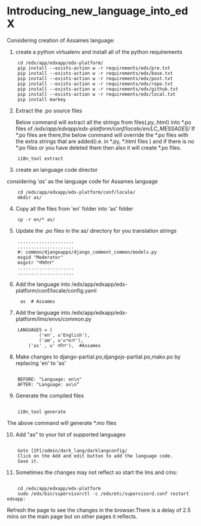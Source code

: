 Introducing_new_language_into_edX
=================================

Considering creation of Assames language:

1. create a python virtualenv and install all of the python requirements

```
	cd /edx/app/edxapp/edx-platform/
	pip install --exists-action w -r requirements/edx/pre.txt
	pip install --exists-action w -r requirements/edx/base.txt
	pip install --exists-action w -r requirements/edx/post.txt
	pip install --exists-action w -r requirements/edx/repo.txt
	pip install --exists-action w -r requirements/edx/github.txt
	pip install --exists-action w -r requirements/edx/local.txt
	pip install markey
```

2. Extract the .po source files

	Below command will extract all the strings from files(*.py,*.html) into *.po files of */edx/app/edxapp/edx-platform/conf/locale/en/LC_MESSAGES/*
	If *.po files are there,the below command will override the *.po files with the extra strings that are added(i.e. in *.py, *.html files ) and if there is no *.po files or you have deleted them then also it will create *.po files.

```
	i18n_tool extract
```

3. create an language code director

considering *'as'* as the language code for Assames language

```
	cd /edx/app/edxapp/edx-platform/conf/locale/
	mkdir as/
```

4. Copy all the files from 'en' folder into 'as' folder


```
	cp -r en/* as/
```

5. Update the .po files in the as/ directory for you translation strings


```
	.....................
  	.....................
  	#: common/djangoapps/django_comment_common/models.py
  	msgid "Moderator"
  	msgstr "मॉडरेटर"
  	.....................
  	.....................
```

6. Add the language into /edx/app/edxapp/edx-platform/conf/locale/config.yaml


```
	 as  # Assames
```

7. Add the language into /edx/app/edxapp/edx-platform/lms/envs/common.py

```
	LANGUAGES = (
    		('en', u'English'),
    		('am', u'አማርኛ'), 
		('as' , u' বাতিল'),  #Assames
```


8. Make changes to django-partial.po,djangojs-partial.po,mako.po by replacing 'en' to 'as'

```

  	BEFORE: "Language: en\n"
	AFTER: "Language: as\n”
```


9. Generate the compiled files

```

	i18n_tool generate
```
The above command will generate *.mo files


10. Add "as" to your list of supported languages

```

	Goto [IP]/admin/dark_lang/darklangconfig/
	Click on the Add and edit button to add the language code.
	Save it.
```

11. Sometimes the changes may not reflect so start the lms and cms:

```

	cd /edx/app/edxapp/edx-platform
  	sudo /edx/bin/supervisorctl -c /edx/etc/supervisord.conf restart edxapp:
```
  	
  
Refresh the page to see the changes in the browser.There is a delay of 2.5 mins on the main page but on other pages it reflects.

  
	
	


